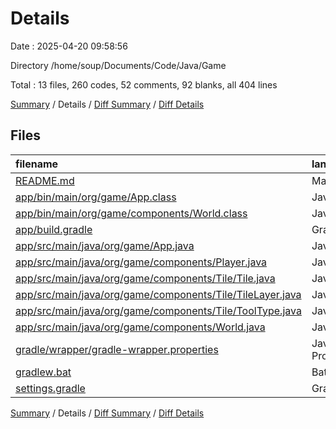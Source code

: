 # Details

Date : 2025-04-20 09:58:56

Directory /home/soup/Documents/Code/Java/Game

Total : 13 files,  260 codes, 52 comments, 92 blanks, all 404 lines

[Summary](results.md) / Details / [Diff Summary](diff.md) / [Diff Details](diff-details.md)

## Files
| filename | language | code | comment | blank | total |
| :--- | :--- | ---: | ---: | ---: | ---: |
| [README.md](/README.md) | Markdown | 2 | 0 | 1 | 3 |
| [app/bin/main/org/game/App.class](/app/bin/main/org/game/App.class) | Java | 19 | 0 | 0 | 19 |
| [app/bin/main/org/game/components/World.class](/app/bin/main/org/game/components/World.class) | Java | 18 | 0 | 0 | 18 |
| [app/build.gradle](/app/build.gradle) | Gradle | 30 | 13 | 13 | 56 |
| [app/src/main/java/org/game/App.java](/app/src/main/java/org/game/App.java) | Java | 36 | 0 | 17 | 53 |
| [app/src/main/java/org/game/components/Player.java](/app/src/main/java/org/game/components/Player.java) | Java | 36 | 0 | 9 | 45 |
| [app/src/main/java/org/game/components/Tile/Tile.java](/app/src/main/java/org/game/components/Tile/Tile.java) | Java | 15 | 0 | 6 | 21 |
| [app/src/main/java/org/game/components/Tile/TileLayer.java](/app/src/main/java/org/game/components/Tile/TileLayer.java) | Java | 15 | 0 | 5 | 20 |
| [app/src/main/java/org/game/components/Tile/ToolType.java](/app/src/main/java/org/game/components/Tile/ToolType.java) | Java | 6 | 0 | 2 | 8 |
| [app/src/main/java/org/game/components/World.java](/app/src/main/java/org/game/components/World.java) | Java | 30 | 0 | 13 | 43 |
| [gradle/wrapper/gradle-wrapper.properties](/gradle/wrapper/gradle-wrapper.properties) | Java Properties | 7 | 0 | 1 | 8 |
| [gradlew.bat](/gradlew.bat) | Batch | 41 | 32 | 22 | 95 |
| [settings.gradle](/settings.gradle) | Gradle | 5 | 7 | 3 | 15 |

[Summary](results.md) / Details / [Diff Summary](diff.md) / [Diff Details](diff-details.md)